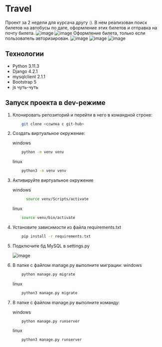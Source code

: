 # Travel
Проект за 2 недели для курсача другу :). В нем реализован поиск билетов на автобусы по дате, оформление этих билетов и отправка на почту билета.
![image](https://github.com/REZUCE/Travel/assets/94435629/29d5ea88-682b-4b24-bda0-88e2aab6a0ca)
![image](https://github.com/REZUCE/Travel/assets/94435629/f1e9cafb-9e6d-427d-bd7e-18fe406a605c)
Оформление билета, только если пользователь авторизирован.
![image](https://github.com/REZUCE/Travel/assets/94435629/1d85775b-1c8c-49c5-a174-51cbcc873560)
![image](https://github.com/REZUCE/Travel/assets/94435629/4ee523ed-668d-4571-95cb-989c2d0b602e)
![image](https://github.com/REZUCE/Travel/assets/94435629/4f80491c-6167-475e-98b0-f1df4ec64297)



## Технологии
- Python 3.11.3
- Django 4.2.1
- mysqlclient 2.1.1
- Bootstrap 5
- js чуть-чуть

## Запуск проекта в dev-режиме

1. Клонировать репозиторий и перейти в него в командной строке:

    ```bash
        git clone <ссылка с git-hub>
    ```

2. Cоздать виртуальное окружение:

    windows

    ```bash
        python -m venv venv
    ```

    linux

    ```bash
        python3 -m venv venv
    ```

3. Активируйте виртуальное окружение

    windows

    ```bash
          source venv/Scripts/activate
    ```

    linux

    ```bash
        source venv/bin/activate
    ```

4. Установите зависимости из файла requirements.txt

    ```bash
        pip install -r requirements.txt
    ```

5. Подключите бд MySQL в settings.py

   ![image](https://github.com/REZUCE/Travel/assets/94435629/84f66fed-c9d7-4fa0-9bd7-125940a16174)

   
7. В папке с файлом manage.py выполните миграции:
   windows

    ```bash
        python manage.py migrate
    ```

    linux
   
    ```bash
        python3 manage.py migrate
    ```

8. В папке с файлом manage.py выполните команду:

    windows

    ```bash
        python manage.py runserver
    ```

    linux
   
    ```bash
        python3 manage.py runserver
    ```
